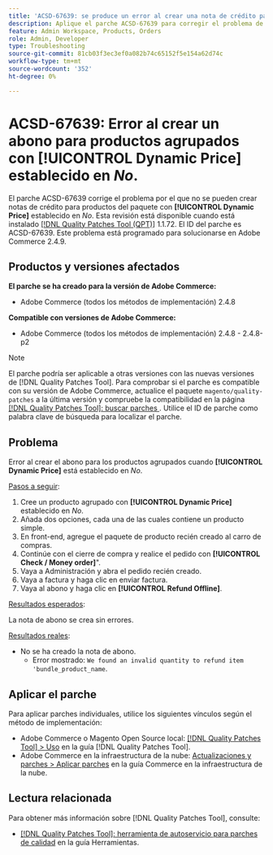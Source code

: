 ```yaml
---
title: 'ACSD-67639: se produce un error al crear una nota de crédito para los productos agrupados con **[!UICONTROL Dynamic Price]** establecido en *No*.'
description: Aplique el parche ACSD-67639 para corregir el problema de Adobe Commerce en el que la creación de notas de crédito falla para los productos agrupados con **[!UICONTROL Dynamic Price]** establecido en *No*. Después de aplicar el parche, las notas de abono se crean correctamente sin errores.
feature: Admin Workspace, Products, Orders
role: Admin, Developer
type: Troubleshooting
source-git-commit: 81cb03f3ec3ef0a082b74c65152f5e154a62d74c
workflow-type: tm+mt
source-wordcount: '352'
ht-degree: 0%

---
```



# ACSD-67639: Error al crear un abono para productos agrupados con **[!UICONTROL Dynamic Price]** establecido en *No*.

El parche ACSD-67639 corrige el problema por el que no se pueden crear notas de crédito para productos del paquete con **[!UICONTROL Dynamic Price]** establecido en *No*. Esta revisión está disponible cuando está instalado [[!DNL Quality Patches Tool (QPT)]](/help/tools/quality-patches-tool/quality-patches-tool-to-self-serve-quality-patches.md) 1.1.72. El ID del parche es ACSD-67639. Este problema está programado para solucionarse en Adobe Commerce 2.4.9.

## Productos y versiones afectados

**El parche se ha creado para la versión de Adobe Commerce:**

* Adobe Commerce (todos los métodos de implementación) 2.4.8

**Compatible con versiones de Adobe Commerce:**

* Adobe Commerce (todos los métodos de implementación) 2.4.8 - 2.4.8-p2

>[!NOTE]
>
>El parche podría ser aplicable a otras versiones con las nuevas versiones de [!DNL Quality Patches Tool]. Para comprobar si el parche es compatible con su versión de Adobe Commerce, actualice el paquete `magento/quality-patches` a la última versión y compruebe la compatibilidad en la página [[!DNL Quality Patches Tool]: buscar parches &#x200B;](https://experienceleague.adobe.com/tools/commerce-quality-patches/index.html). Utilice el ID de parche como palabra clave de búsqueda para localizar el parche.

## Problema

Error al crear el abono para los productos agrupados cuando **[!UICONTROL Dynamic Price]** está establecido en *No*.

<u>Pasos a seguir</u>:

1. Cree un producto agrupado con **[!UICONTROL Dynamic Price]** establecido en *No*.
1. Añada dos opciones, cada una de las cuales contiene un producto simple.
1. En front-end, agregue el paquete de producto recién creado al carro de compras.
1. Continúe con el cierre de compra y realice el pedido con **[!UICONTROL Check / Money order]**&quot;.
1. Vaya a Administración y abra el pedido recién creado.
1. Vaya a factura y haga clic en enviar factura.
1. Vaya al abono y haga clic en **[!UICONTROL Refund Offline]**.

<u>Resultados esperados</u>:

La nota de abono se crea sin errores.

<u>Resultados reales</u>:

* No se ha creado la nota de abono.
   * Error mostrado: `We found an invalid quantity to refund item 'bundle_product_name`.

## Aplicar el parche

Para aplicar parches individuales, utilice los siguientes vínculos según el método de implementación:

* Adobe Commerce o Magento Open Source local: [[!DNL Quality Patches Tool] > Uso](/help/tools/quality-patches-tool/usage.md) en la guía [!DNL Quality Patches Tool].
* Adobe Commerce en la infraestructura de la nube: [Actualizaciones y parches > Aplicar parches](https://experienceleague.adobe.com/docs/commerce-cloud-service/user-guide/develop/upgrade/apply-patches.html) en la guía Commerce en la infraestructura de la nube.

## Lectura relacionada

Para obtener más información sobre [!DNL Quality Patches Tool], consulte:

* [[!DNL Quality Patches Tool]: herramienta de autoservicio para parches de calidad](/help/tools/quality-patches-tool/quality-patches-tool-to-self-serve-quality-patches.md) en la guía Herramientas.
